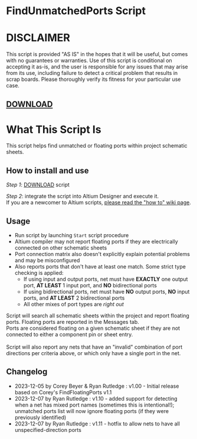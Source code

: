 # FindUnmatchedPorts Script

# DISCLAIMER
This script is provided "AS IS" in the hopes that it will be useful, but comes with no guarantees or warranties. Use of this script is conditional on accepting it as-is, and the user is responsible for any issues that may arise from its use, including failure to detect a critical problem that results in scrap boards. Please thoroughly verify its fitness for your particular use case.

## [DOWNLOAD](https://altium-designer-addons.github.io/DownGit/#/home?url=https://github.com/Altium-Designer-addons/scripts-libraries/tree/master/Scripts+-+SCH/FindUnmatchedPorts)

# What This Script Is
This script helps find unmatched or floating ports within project schematic sheets.

## How to install and use
_Step 1_: [DOWNLOAD](https://altium-designer-addons.github.io/DownGit/#/home?url=https://github.com/Altium-Designer-addons/scripts-libraries/tree/master/Scripts+-+SCH/FindUnmatchedPorts) script

_Step 2_: integrate the script into Altium Designer and execute it.\
If you are a newcomer to Altium scripts, [please read the "how to" wiki page](https://github.com/Altium-Designer-addons/scripts-libraries/wiki/HowTo_execute_scripts).

## Usage
- Run script by launching `Start` script procedure
- Altium compiler may not report floating ports if they are electrically connected on other schematic sheets
- Port connection matrix also doesn't explicitly explain potential problems and may be misconfigured
- Also reports ports that don't have at least one match. Some strict type checking is applied:
  - If using input and output ports, net must have **EXACTLY** one output port, **AT LEAST** 1 input port, and **NO** bidirectional ports
  - If using bidirectional ports, net must have **NO** output ports, **NO** input ports, and **AT LEAST** 2 bidirectional ports
  - All other mixes of port types are *right out*

Script will search all schematic sheets within the project and report floating ports. Floating ports are reported in the Messages tab.\
Ports are considered floating on a given schematic sheet if they are not connected to either a component pin or sheet entry.\
\
Script will also report any nets that have an "invalid" combination of port directions per criteria above, or which only have a single port in the net.


## Changelog
- 2023-12-05 by Corey Beyer & Ryan Rutledge : v1.00 - Initial release based on Corey's FindFloatingPorts v1.1
- 2023-12-07 by Ryan Rutledge : v1.10 - added support for detecting when a net has mixed port names (sometimes this is intentional!); unmatched ports list will now ignore floating ports (if they were previously identified)
- 2023-12-07 by Ryan Rutledge : v1.11 - hotfix to allow nets to have all unspecified-direction ports

